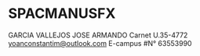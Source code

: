 # SPACMANUSFX
GARCIA VALLEJOS JOSE ARMANDO
Carnet U.35-4772
yoanconstantim@outlook.com    E-campus
#N° 63553990
